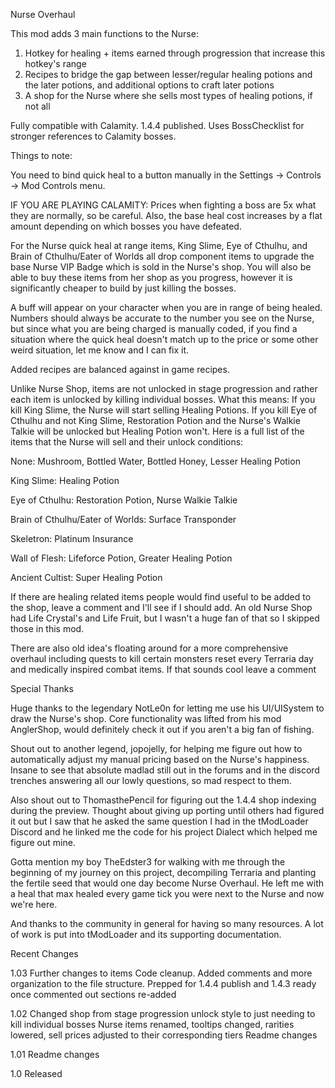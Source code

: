 Nurse Overhaul

This mod adds 3 main functions to the Nurse:

1. Hotkey for healing + items earned through progression that increase this hotkey's range
2. Recipes to bridge the gap between lesser/regular healing potions and the later potions, and additional options to craft later potions
3. A shop for the Nurse where she sells most types of healing potions, if not all

Fully compatible with Calamity. 1.4.4 published. Uses BossChecklist for stronger references to Calamity bosses.


Things to note:

You need to bind quick heal to a button manually in the Settings -> Controls -> Mod Controls menu.

IF YOU ARE PLAYING CALAMITY: Prices when fighting a boss are 5x what they are normally, so be careful. Also, the base heal cost increases by a flat amount depending on which 
bosses you have defeated.

For the Nurse quick heal at range items, King Slime, Eye of Cthulhu, and Brain of Cthulhu/Eater of Worlds all drop component items to upgrade the base Nurse VIP Badge which is sold 
in the Nurse's shop. You will also be able to buy these items from her shop as you progress, however it is significantly cheaper to build by just killing the bosses. 

A buff will appear on your character when you are in range of being healed. Numbers should always be accurate to the number you see on the Nurse, but since what you are being charged
is manually coded, if you find a situation where the quick heal doesn't match up to the price or some other weird situation, let me know and I can fix it.

Added recipes are balanced against in game recipes.

Unlike Nurse Shop, items are not unlocked in stage progression and rather each item is unlocked by killing individual bosses. What this means: If you kill King Slime, the Nurse will 
start selling Healing Potions. If you kill Eye of Cthulhu and not King Slime, Restoration Potion and the Nurse's Walkie Talkie will be unlocked but Healing Potion won't. Here is a
full list of the items that the Nurse will sell and their unlock conditions:

None: Mushroom, Bottled Water, Bottled Honey, Lesser Healing Potion

King Slime: Healing Potion

Eye of Cthulhu: Restoration Potion, Nurse Walkie Talkie

Brain of Cthulhu/Eater of Worlds: Surface Transponder

Skeletron: Platinum Insurance

Wall of Flesh: Lifeforce Potion, Greater Healing Potion

Ancient Cultist: Super Healing Potion


If there are healing related items people would find useful to be added to the shop, leave a comment and I'll see if I should add. An old Nurse Shop had Life Crystal's and Life 
Fruit, but I wasn't a huge fan of that so I skipped those in this mod.

There are also old idea's floating around for a more comprehensive overhaul including quests to kill certain monsters reset every Terraria day and medically inspired combat items.
If that sounds cool leave a comment


Special Thanks

Huge thanks to the legendary NotLe0n for letting me use his UI/UISystem to draw the Nurse's shop. Core functionality was lifted from his mod AnglerShop, would definitely check it out
if you aren't a big fan of fishing.

Shout out to another legend, jopojelly, for helping me figure out how to automatically adjust my manual pricing based on the Nurse's happiness. Insane to see that absolute madlad still
out in the forums and in the discord trenches answering all our lowly questions, so mad respect to them. 

Also shout out to ThomasthePencil for figuring out the 1.4.4 shop indexing during the preview. Thought about giving up porting until others had figured it out but I saw that he asked
the same question I had in the tModLoader Discord and he linked me the code for his project Dialect which helped me figure out mine. 

Gotta mention my boy TheEdster3 for walking with me through the beginning of my journey on this project, decompiling Terraria and planting the fertile seed that would one day become
Nurse Overhaul. He left me with a heal that max healed every game tick you were next to the Nurse and now we're here.

And thanks to the community in general for having so many resources. A lot of work is put into tModLoader and its supporting documentation.


Recent Changes

1.03
Further changes to items
Code cleanup. Added comments and more organization to the file structure. Prepped for 1.4.4 publish and 1.4.3 ready once commented out sections re-added

1.02
Changed shop from stage progression unlock style to just needing to kill individual bosses 
Nurse items renamed, tooltips changed, rarities lowered, sell prices adjusted to their corresponding tiers
Readme changes

1.01
Readme changes

1.0
Released